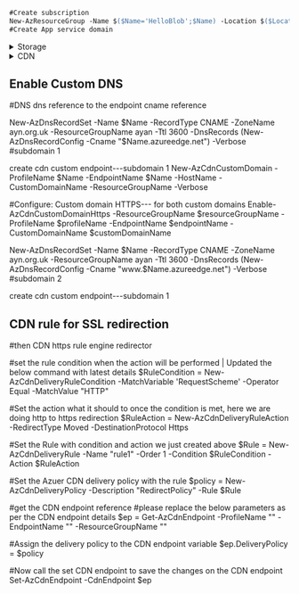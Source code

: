 <section><!--Vertical set begin comment-->
<section data-background="https://www.scarymommy.com/wp-content/uploads/2014/10/you-your-wall-street-boyfriend-24-hours-0.jpg" data-markdown>
  
```ps
#Create subscription
New-AzResourceGroup -Name $($Name='HelloBlob';$Name) -Location $($Location='NorthCentralUS';$Location) -Verbose  #Create Resource Group 
#Create App service domain
```

<details>
  <summary>Storage</summary>
   
```ps
$Storage=New-AzStorageAccount -ResourceGroupName $Name -AccountName $Name.ToLower() -Location $Location -SkuName Standard_LRS -Verbose #Create storage account
Enable-AzStorageStaticWebsite -Context $Storage.Context -IndexDocument Index.HTML -ErrorDocument404Path Error.HTML -Verbose  #Enable static website hosting.
Set-AzStorageBlobContent -File C:\Temp\Index.HTML -Container `$web -Blob Index.HTML -Context $Storage.Context -Verbose  #Upload objects to the $web container from a source directory.
```
 </details>

<details>
  <summary>CDN</summary>

```ps
New-AzCdnProfile -ResourceGroupName $Name -ProfileName $Name -Location $Location -Sku Standard_Microsoft -Verbose  #CDN. create cdn profile. create cdn endpoint
$Hostname=$([System.Uri]$($Storage.PrimaryEndpoints.Web)).Host
New-AzCdnEndpoint -ResourceGroupName $Name -ProfileName $Name -Location $Location -EndpointName $Name -OriginName storagesite -OriginHostName $Hostname -OriginHostHeader $Hostname `
                  -IsHttpAllowed $false -IsHttpsAllowed $true -HttpsPort 443 -OptimizationType GeneralWebDelivery -Verbose
```
 </details>



## Enable Custom DNS 
#DNS dns reference to the endpoint  cname reference

New-AzDnsRecordSet -Name $Name -RecordType CNAME -ZoneName ayn.org.uk -ResourceGroupName ayan -Ttl 3600 -DnsRecords (New-AzDnsRecordConfig -Cname "$Name.azureedge.net") -Verbose #subdomain 1

create cdn custom endpoint---subdomain 1
New-AzCdnCustomDomain -ProfileName $Name -EndpointName $Name  -HostName -CustomDomainName   -ResourceGroupName  -Verbose


#Configure: Custom domain HTTPS--- for both custom domains
Enable-AzCdnCustomDomainHttps -ResourceGroupName $resourceGroupName -ProfileName $profileName -EndpointName $endpointName -CustomDomainName $customDomainName



New-AzDnsRecordSet -Name $Name -RecordType CNAME -ZoneName ayn.org.uk -ResourceGroupName ayan -Ttl 3600 -DnsRecords (New-AzDnsRecordConfig -Cname "www.$Name.azureedge.net") -Verbose #subdomain 2



create cdn custom endpoint---subdomain 1



## CDN rule for SSL redirection
#then CDN https rule engine redirector

#set the rule condition when the action will be performed | Updated the below command with latest details
$RuleCondition = New-AzCdnDeliveryRuleCondition -MatchVariable 'RequestScheme' -Operator Equal -MatchValue "HTTP"

#Set the action what it should to once the condition is met, here we are doing http to https redirection
$RuleAction = New-AzCdnDeliveryRuleAction -RedirectType Moved -DestinationProtocol Https

#Set the Rule with condition and action we just created above
$Rule = New-AzCdnDeliveryRule -Name "rule1" -Order 1 -Condition $RuleCondition -Action $RuleAction

#Set the Azuer CDN delivery policy with the rule
$policy = New-AzCdnDeliveryPolicy -Description "RedirectPolicy" -Rule $Rule

#get the CDN endpoint reference
#please replace the below parameters as per the CDN endpoint details
$ep = Get-AzCdnEndpoint -ProfileName "<CDN Profile Name>" -EndpointName "<CDN Endpoint Name>" -ResourceGroupName "<Resource Group Name>"

#Assign the delivery policy to the CDN endpoint variable
$ep.DeliveryPolicy = $policy

#Now call the set CDN endpoint to save the changes on the CDN endpoint
Set-AzCdnEndpoint -CdnEndpoint $ep
